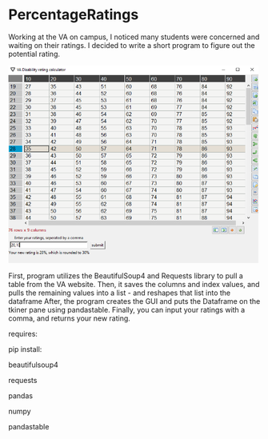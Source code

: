# PercentageRatings
Working at the VA on campus, I noticed many students were concerned and waiting on their ratings. I decided to write a short program to figure out the potential rating.

<img src="images/GUI.png" width=500 />

First, program utilizes the BeautifulSoup4 and Requests library to pull a table from the VA website.
Then, it saves the columns and index values, and pulls the remaining values into a list - and reshapes that list into the dataframe
After, the program creates the GUI and puts the Dataframe on the tkiner pane using pandastable.
Finally, you can input your ratings with a comma, and returns your new rating.

requires:

pip install:

beautifulsoup4

requests

pandas

numpy

pandastable

